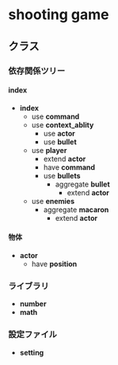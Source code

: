 # shooting game
## クラス
### 依存関係ツリー

#### index
- **index**
  - use **command**
  - use **context_ablity**
    - use **actor**
    - use **bullet**
  - use **player**
    - extend **actor**
    - have **command**
    - use **bullets**
      - aggregate **bullet**
        - extend **actor**
  - use **enemies**
    - aggregate **macaron**
      - extend **actor**

#### 物体
- **actor**
  - have **position**

### ライブラリ
- **number**
- **math**

### 設定ファイル
- **setting**